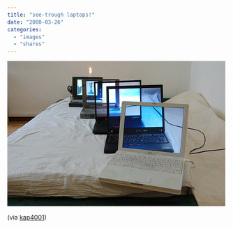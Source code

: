 ```yaml
---
title: "see-trough laptops!"
date: "2008-03-26"
categories: 
  - "images"
  - "shares"
---
```


![](images/4wnP83SaF71zunbp8DBXqYI6_500.jpg)

(via [kap4001](http://flickr.com/photos/kap4001))
